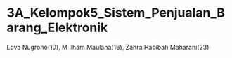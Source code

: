 # 3A_Kelompok5_Sistem_Penjualan_Barang_Elektronik
Lova Nugroho(10), M Ilham Maulana(16), Zahra Habibah Maharani(23)
